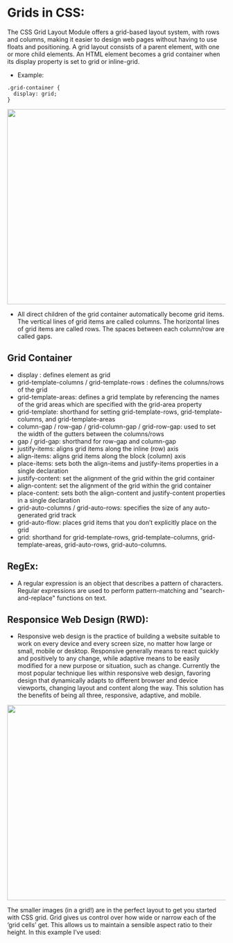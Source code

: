 
# Grids in CSS:
The CSS Grid Layout Module offers a grid-based layout system, with rows and columns, making it easier to design web pages without having to use floats and positioning. A grid layout consists of a parent element, with one or more child elements. An HTML element becomes a grid container when its display property is set to grid or inline-grid.

- Example:
```
.grid-container {
  display: grid;
}
```
<img src='https://i.morioh.com/200607/2d5743ae.jpg' width=800 height= 450>

- All direct children of the grid container automatically become grid items. The vertical lines of grid items are called columns. The horizontal lines of grid items are called rows. The spaces between each column/row are called gaps.

## Grid Container
- display : defines element as grid
- grid-template-columns / grid-template-rows : defines the columns/rows of the grid
- grid-template-areas: defines a grid template by referencing the names of the grid areas which are specified with the grid-area property
- grid-template: shorthand for setting grid-template-rows, grid-template-columns, and grid-template-areas
- column-gap / row-gap / grid-column-gap / grid-row-gap: used to set the width of the gutters between the columns/rows
- gap / grid-gap: shorthand for row-gap and column-gap
- justify-items: aligns grid items along the inline (row) axis
- align-items: aligns grid items along the block (column) axis
- place-items: sets both the align-items and justify-items properties in a single declaration
- justify-content: set the alignment of the grid within the grid container
- align-content: set the alignment of the grid within the grid container
- place-content: sets both the align-content and justify-content properties in a single declaration
- grid-auto-columns / grid-auto-rows: specifies the size of any auto-generated grid track
- grid-auto-flow: places grid items that you don’t explicitly place on the grid
- grid: shorthand for grid-template-rows, grid-template-columns, grid-template-areas, grid-auto-rows, grid-auto-columns.

## RegEx:
- A regular expression is an object that describes a pattern of characters. Regular expressions are used to perform pattern-matching and "search-and-replace" functions on text.

## Responsice Web Design (RWD):
- Responsive web design is the practice of building a website suitable to work on every device and every screen size, no matter how large or small, mobile or desktop. Responsive generally means to react quickly and positively to any change, while adaptive means to be easily modified for a new purpose or situation, such as change. Currently the most popular technique lies within responsive web design, favoring design that dynamically adapts to different browser and device viewports, changing layout and content along the way. This solution has the benefits of being all three, responsive, adaptive, and mobile.

<img src='https://i.ytimg.com/vi/68O6eOGAGqA/maxresdefault.jpg' width=800 height= 450>

The smaller images (in a grid!) are in the perfect layout to get you started with CSS grid. Grid gives us control over how wide or narrow each of the ‘grid cells’ get. This allows us to maintain a sensible aspect ratio to their height. In this example I’ve used:
```
